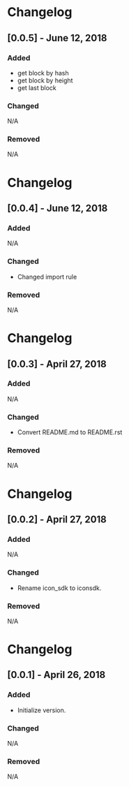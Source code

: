 # Changelog

## [0.0.5] - June 12, 2018
### Added
 - get block by hash
 - get block by height
 - get last block
 
### Changed
N/A

### Removed
N/A

# Changelog

## [0.0.4] - June 12, 2018
### Added
N/A

### Changed
 - Changed import rule

### Removed
N/A

# Changelog

## [0.0.3] - April 27, 2018
### Added
N/A

### Changed
 - Convert README.md to README.rst

### Removed
N/A


# Changelog

## [0.0.2] - April 27, 2018
### Added
N/A

### Changed
 - Rename icon_sdk to iconsdk.

### Removed
N/A


# Changelog

## [0.0.1] - April 26, 2018
### Added
 - Initialize version.

### Changed
N/A

### Removed
N/A
